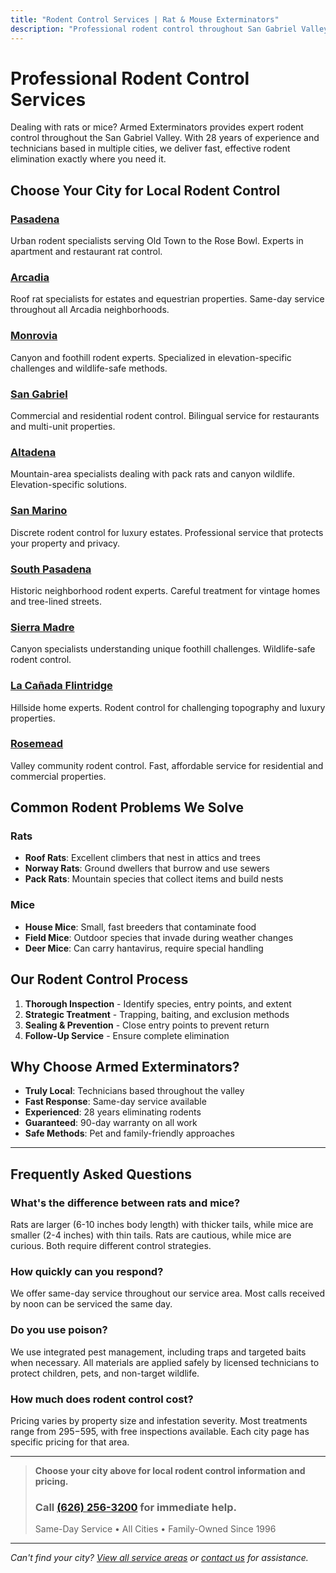 ```yaml
---
title: "Rodent Control Services | Rat & Mouse Exterminators"
description: "Professional rodent control throughout San Gabriel Valley. Choose your city for local rat & mouse elimination services. Call (626) 256-3200."
---
```


# Professional Rodent Control Services

Dealing with rats or mice? Armed Exterminators provides expert rodent control throughout the San Gabriel Valley. With 28 years of experience and technicians based in multiple cities, we deliver fast, effective rodent elimination exactly where you need it.

## Choose Your City for Local Rodent Control

<div class="service-areas-grid">

### [Pasadena](/rodent-control-pasadena/)
Urban rodent specialists serving Old Town to the Rose Bowl. Experts in apartment and restaurant rat control.

### [Arcadia](/rat-control-arcadia/)
Roof rat specialists for estates and equestrian properties. Same-day service throughout all Arcadia neighborhoods.

### [Monrovia](/rat-control-monrovia/)
Canyon and foothill rodent experts. Specialized in elevation-specific challenges and wildlife-safe methods.

### [San Gabriel](/rat-control-san-gabriel/)
Commercial and residential rodent control. Bilingual service for restaurants and multi-unit properties.

### [Altadena](/rat-control-altadena/)
Mountain-area specialists dealing with pack rats and canyon wildlife. Elevation-specific solutions.

### [San Marino](/locations/san-marino/)
Discrete rodent control for luxury estates. Professional service that protects your property and privacy.

### [South Pasadena](/locations/south-pasadena/)
Historic neighborhood rodent experts. Careful treatment for vintage homes and tree-lined streets.

### [Sierra Madre](/locations/sierra-madre/)
Canyon specialists understanding unique foothill challenges. Wildlife-safe rodent control.

### [La Cañada Flintridge](/locations/la-canada-flintridge/)
Hillside home experts. Rodent control for challenging topography and luxury properties.

### [Rosemead](/locations/rosemead/)
Valley community rodent control. Fast, affordable service for residential and commercial properties.

</div>

## Common Rodent Problems We Solve

### Rats
- **Roof Rats**: Excellent climbers that nest in attics and trees
- **Norway Rats**: Ground dwellers that burrow and use sewers
- **Pack Rats**: Mountain species that collect items and build nests

### Mice
- **House Mice**: Small, fast breeders that contaminate food
- **Field Mice**: Outdoor species that invade during weather changes
- **Deer Mice**: Can carry hantavirus, require special handling

## Our Rodent Control Process

1. **Thorough Inspection** - Identify species, entry points, and extent
2. **Strategic Treatment** - Trapping, baiting, and exclusion methods
3. **Sealing & Prevention** - Close entry points to prevent return
4. **Follow-Up Service** - Ensure complete elimination

## Why Choose Armed Exterminators?

- **Truly Local**: Technicians based throughout the valley
- **Fast Response**: Same-day service available
- **Experienced**: 28 years eliminating rodents
- **Guaranteed**: 90-day warranty on all work
- **Safe Methods**: Pet and family-friendly approaches

---

## Frequently Asked Questions

### What's the difference between rats and mice?
Rats are larger (6-10 inches body length) with thicker tails, while mice are smaller (2-4 inches) with thin tails. Rats are cautious, while mice are curious. Both require different control strategies.

### How quickly can you respond?
We offer same-day service throughout our service area. Most calls received by noon can be serviced the same day.

### Do you use poison?
We use integrated pest management, including traps and targeted baits when necessary. All materials are applied safely by licensed technicians to protect children, pets, and non-target wildlife.

### How much does rodent control cost?
Pricing varies by property size and infestation severity. Most treatments range from $295-$595, with free inspections available. Each city page has specific pricing for that area.

---

> **Choose your city above for local rodent control information and pricing.**  
> ### Call [(626) 256-3200](tel:6262563200) for immediate help.  
> Same-Day Service • All Cities • Family-Owned Since 1996

---

*Can't find your city? [View all service areas](/locations/) or [contact us](/contact-us/) for assistance.*
